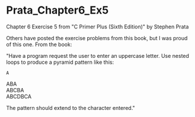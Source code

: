 # Prata_Chapter6_Ex5
Chapter 6 Exercise 5 from "C Primer Plus (Sixth Edition)" by Stephen Prata

Others have posted the exercise problems from this book, but I was proud of this one.  From the book: 

"Have a program request the user to enter an uppercase letter.  Use nested loops to produce a pyramid pattern like this:

    A  
   ABA  
  ABCBA  
 ABCDBCA  

The pattern should extend to the character entered."
